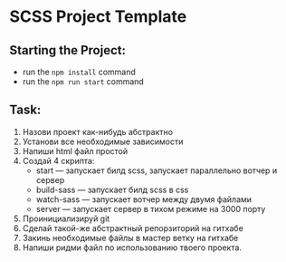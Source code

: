 # SCSS Project Template

## Starting the Project:
- run the ``npm install`` command
- run the ``npm run start`` command

## Task:

1. Назови проект как-нибудь абстрактно 
2. Установи все необходимые зависимости
3. Напиши html файл простой
4. Создай 4 скрипта: 
      - start — запускает билд scss, запускает параллельно вотчер и сервер
      - build-sass — запускает билд scss в css
      - watch-sass — запускает вотчер между двумя файлами
      - server — запускает сервер в тихом режиме на 3000 порту
5. Проинициализируй git
6. Сделай такой-же абстрактный репорзиторий на гитхабе
7. Закинь необходимые файлы в мастер ветку на гитхабе
8. Напиши ридми файл по использованию твоего проекта.
